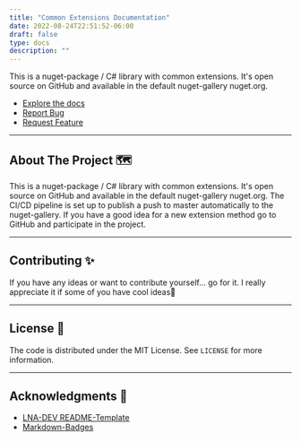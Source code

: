 ```yaml
---
title: "Common Extensions Documentation"
date: 2022-08-24T22:51:52-06:00
draft: false
type: docs
description: ""
---
```


<!-- README.md start -->
This is a nuget-package / C# library with common extensions. It's open source on GitHub and available in the default nuget-gallery nuget.org.  
  
- [Explore the docs](https://ce.lna-dev.net)  
- [Report Bug](https://github.com/lna-dev/CommonExtensions/issues)  
- [Request Feature](https://github.com/lna-dev/CommonExtensions/issues)

---

## About The Project 🗺️

This is a nuget-package / C# library with common extensions. It's open source on GitHub and available in the default nuget-gallery nuget.org. The CI/CD pipeline is set up to publish a push to master automatically to the nuget-gallery. If you have a good idea for a new extension method go to GitHub and participate in the project.

---

<!-- CONTRIBUTING -->
## Contributing ✨

If you have any ideas or want to contribute yourself... go for it. I really appreciate it if some of you have cool ideas🚀

---

<!-- LICENSE -->
## License 📝

The code is distributed under the MIT License. See `LICENSE` for more information.

---

<!-- ACKNOWLEDGMENTS -->
## Acknowledgments 🙏

- [LNA-DEV README-Template](https://github.com/lna-dev/README-Template)
- [Markdown-Badges](https://github.com/Ileriayo/markdown-badges)

<!-- MARKDOWN LINKS & IMAGES -->
[contributors-shield]: https://img.shields.io/github/contributors/lna-dev/CommonExtensions.svg?style=for-the-badge
[contributors-shield]: https://img.shields.io/github/contributors/lna-dev/CommonExtensions.svg?style=for-the-badge
[contributors-url]: https://github.com/lna-dev/CommonExtensions/graphs/contributors
[forks-shield]: https://img.shields.io/github/forks/lna-dev/CommonExtensions.svg?style=for-the-badge
[forks-url]: https://github.com/lna-dev/CommonExtensions/network/members
[stars-shield]: https://img.shields.io/github/stars/lna-dev/CommonExtensions.svg?style=for-the-badge
[stars-url]: https://github.com/lna-dev/CommonExtensions/stargazers
[issues-shield]: https://img.shields.io/github/issues/lna-dev/CommonExtensions.svg?style=for-the-badge
[issues-url]: https://github.com/lna-dev/CommonExtensions/issues
[license-shield]: https://img.shields.io/github/license/lna-dev/CommonExtensions.svg?style=for-the-badge
[license-url]: https://github.com/lna-dev/CommonExtensions/blob/master/LICENSE
<!-- README.md end -->

